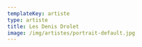```yaml
---
templateKey: artiste
type: artiste
title: Les Denis Drolet
image: /img/artistes/portrait-default.jpg
---
```

